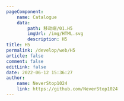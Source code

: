 ```yaml
---
pageComponent:
    name: Catalogue
    data:
        path: 移动端/01.H5
        imgUrl: /img/HTML.svg
        description: H5
title: H5
permalink: /develop/web/H5
article: false
comment: false
editLink: false
date: 2022-06-12 15:36:27
author:
    name: NeverStop1024
    link: https://github.com/NeverStop1024
---
```

